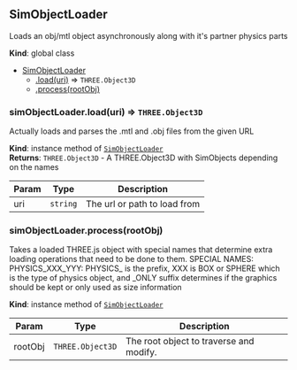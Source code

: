 <a name="SimObjectLoader"></a>

## SimObjectLoader
Loads an obj/mtl object asynchronously along with it's partnerphysics parts

**Kind**: global class  

* [SimObjectLoader](#SimObjectLoader)
    * [.load(uri)](#SimObjectLoader+load) ⇒ <code>THREE.Object3D</code>
    * [.process(rootObj)](#SimObjectLoader+process)

<a name="SimObjectLoader+load"></a>

### simObjectLoader.load(uri) ⇒ <code>THREE.Object3D</code>
Actually loads and parses the .mtl and .obj filesfrom the given URL

**Kind**: instance method of [<code>SimObjectLoader</code>](#SimObjectLoader)  
**Returns**: <code>THREE.Object3D</code> - A THREE.Object3D with SimObjectsdepending on the names  

| Param | Type | Description |
| --- | --- | --- |
| uri | <code>string</code> | The url or path to load from |

<a name="SimObjectLoader+process"></a>

### simObjectLoader.process(rootObj)
Takes a loaded THREE.js object with special names that determine extraloading operations that need to be done to them.SPECIAL NAMES:PHYSICS_XXX_YYY: PHYSICS_ is the prefix, XXX is BOX or SPHERE whichis the type of physics object, and _ONLY suffix determines if the graphicsshould be kept or only used as size information

**Kind**: instance method of [<code>SimObjectLoader</code>](#SimObjectLoader)  

| Param | Type | Description |
| --- | --- | --- |
| rootObj | <code>THREE.Object3D</code> | The root object to traverse and modify. |

